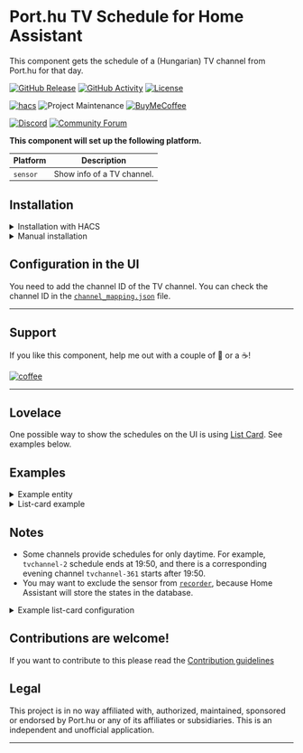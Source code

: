 # Port.hu TV Schedule for Home Assistant
This component gets the schedule of a (Hungarian) TV channel from Port.hu for that day.

[![GitHub Release][releases-shield]][releases]
[![GitHub Activity][commits-shield]][commits]
[![License][license-shield]](LICENSE)

[![hacs][hacsbadge]][hacs]
![Project Maintenance][maintenance-shield]
[![BuyMeCoffee][buymecoffeebadge]][buymecoffee]

[![Discord][discord-shield]][discord]
[![Community Forum][forum-shield]][forum]

**This component will set up the following platform.**

Platform | Description
-- | --
`sensor` | Show info of a TV channel.

## Installation

<details>
<summary>Installation with HACS</summary>

1. Go to any of the sections in HACS(integrations, frontend, automation).
1. Click on the 3 dots in the top right corner.
1. Select "Custom repositories"
1. Add this URL to the repository:
 `https://github.com/vorostamas/portHuTV-homeassistant`
1. Select the Integration category.
1. Click the "ADD" button.
1. Click on "Install" button.
</details>

<details>
<summary>Manual installation</summary>

1. Using the tool of choice open the directory (folder) for your HA configuration (where you find `configuration.yaml`).
2. If you do not have a `custom_components` directory (folder) there, you need to create it.
3. In the `custom_components` directory (folder) create a new folder called `porthutv`.
4. Download _all_ the files from the `custom_components/porthutv/` directory (folder) in this repository.
5. Place the files you downloaded in the new directory (folder) you created.
6. Restart Home Assistant
7. In the HA UI go to "Configuration" -> "Integrations" click "+" and search for "Port.hu TV"
</details>

## Configuration in the UI
You need to add the channel ID of the TV channel. You can check the channel ID in the [`channel_mapping.json`](https://github.com/vorostamas/portHuTV-homeassistant/blob/master/custom_components/porthutv/channel_mapping.json) file.

***

## Support
If you like this component, help me out with a couple of 🍻 or a ☕!

[![coffee](https://www.buymeacoffee.com/assets/img/custom_images/black_img.png)](https://www.buymeacoffee.com/tamasvoros)

***

## Lovelace
One possible way to show the schedules on the UI is using [List Card](https://github.com/iantrich/list-card). See examples below.

## Examples

<details>
<summary>Example entity</summary>

![entity-example]
</details>

<details>
<summary>List-card example</summary>

![list-card-example]
</details>

## Notes
- Some channels provide schedules for only daytime. For example, `tvchannel-2` schedule ends at 19:50, and there is a corresponding evening channel `tvchannel-361` starts after 19:50.
- You may want to exclude the sensor from [`recorder`](https://www.home-assistant.io/integrations/recorder/), because Home Assistant will store the states in the database.

<details>
<summary>Example list-card configuration</summary>

```yaml
type: 'custom:list-card'
entity: sensor.comedy_central
title: Comedy Central
feed_attribute: schedule
row_limit: 100
columns:
  - title: Start
    field: start_time
  - title: End
    field: end_time
  - title: Title
    field: title
    add_link: film_url
  - title: Description
    field: short_description
```
</details>

## Contributions are welcome!

If you want to contribute to this please read the [Contribution guidelines](CONTRIBUTING.md)

## Legal
This project is in no way affiliated with, authorized, maintained, sponsored or endorsed by Port.hu or any of its affiliates or subsidiaries. This is an independent and unofficial application.

***

[porthutv]: https://github.com/vorostamas/portHuTV-homeassistant
[buymecoffee]: https://www.buymeacoffee.com/tamasvoros
[buymecoffeebadge]: https://img.shields.io/badge/buy%20me%20a%20coffee-donate-yellow.svg?style=for-the-badge
[commits-shield]: https://img.shields.io/github/commit-activity/y/vorostamas/portHuTV-homeassistant?style=for-the-badge
[commits]: https://github.com/vorostamas/portHuTV-homeassistant/commits/master
[hacs]: https://github.com/custom-components/hacs
[hacsbadge]: https://img.shields.io/badge/HACS-Custom-orange.svg?style=for-the-badge
[discord]: https://discord.gg/Qa5fW2R
[discord-shield]: https://img.shields.io/discord/330944238910963714.svg?style=for-the-badge
[forum-shield]: https://img.shields.io/badge/community-forum-brightgreen.svg?style=for-the-badge
[forum]: https://community.home-assistant.io/
[license-shield]: https://img.shields.io/github/license/custom-components/blueprint.svg?style=for-the-badge
[maintenance-shield]: https://img.shields.io/badge/maintainer-Tamas%20Voros%20%40vorostamas-blue.svg?style=for-the-badge
[releases-shield]: https://img.shields.io/github/release/vorostamas/portHuTV-homeassistant.svg?style=for-the-badge
[releases]: https://github.com/vorostamas/portHuTV-homeassistant/releases
[entity-example]: entity-example.png
[list-card-example]: list-card-example.png
